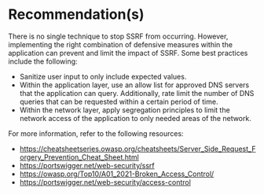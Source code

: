 # Recommendation(s)

There is no single technique to stop SSRF from occurring. However, implementing the right combination of defensive measures within the application can prevent and limit the impact of SSRF. Some best practices include the following:

- Sanitize user input to only include expected values.
- Within the application layer, use an allow list for approved DNS servers that the application can query. Additionally, rate limit the number of DNS queries that can be requested within a certain period of time.
- Within the network layer, apply segregation principles to limit the network access of the application to only needed areas of the network.

For more information, refer to the following resources:

- <https://cheatsheetseries.owasp.org/cheatsheets/Server_Side_Request_Forgery_Prevention_Cheat_Sheet.html>
- <https://portswigger.net/web-security/ssrf>
- <https://owasp.org/Top10/A01_2021-Broken_Access_Control/>
- <https://portswigger.net/web-security/access-control>
